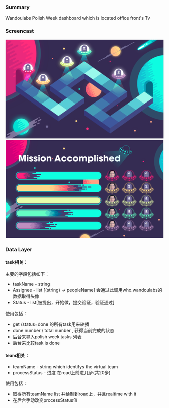 ### Summary
Wandoulabs Polish Week dashboard which is located office front's Tv

### Screencast
![Road](./screencast/designv1-road.png)
![Tasks](./screencast/designv1-task.png)

### Data Layer

#### task相关：
主要的字段包括如下：

- taskName - string
- Assignee - list [(string) -> peopleName] 会通过此调用who.wandoulabs的数据取得头像
- Status - list[被提出，开始做，提交验证，验证通过]

使用包括：

- get /status=done 的所有task用来轮播
- done number / total number , 获得当前完成的状态
- 后台来导入polish week tasks 列表
- 后台来比较task is done


#### team相关：

- teamName - string which identifys the virtual team
- processStatus - 进度 在road上前进几步(共20步)

使用包括：

- 取得所有teamName list 并绘制到road上，并且realtime with it
- 在后台手动改变processStatus值

